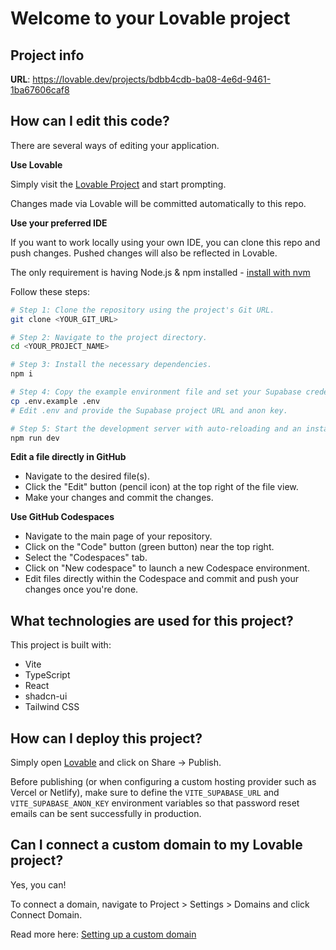 # Welcome to your Lovable project

## Project info

**URL**: https://lovable.dev/projects/bdbb4cdb-ba08-4e6d-9461-1ba67606caf8

## How can I edit this code?

There are several ways of editing your application.

**Use Lovable**

Simply visit the [Lovable Project](https://lovable.dev/projects/bdbb4cdb-ba08-4e6d-9461-1ba67606caf8) and start prompting.

Changes made via Lovable will be committed automatically to this repo.

**Use your preferred IDE**

If you want to work locally using your own IDE, you can clone this repo and push changes. Pushed changes will also be reflected in Lovable.

The only requirement is having Node.js & npm installed - [install with nvm](https://github.com/nvm-sh/nvm#installing-and-updating)

Follow these steps:

```sh
# Step 1: Clone the repository using the project's Git URL.
git clone <YOUR_GIT_URL>

# Step 2: Navigate to the project directory.
cd <YOUR_PROJECT_NAME>

# Step 3: Install the necessary dependencies.
npm i

# Step 4: Copy the example environment file and set your Supabase credentials.
cp .env.example .env
# Edit .env and provide the Supabase project URL and anon key.

# Step 5: Start the development server with auto-reloading and an instant preview.
npm run dev
```

**Edit a file directly in GitHub**

- Navigate to the desired file(s).
- Click the "Edit" button (pencil icon) at the top right of the file view.
- Make your changes and commit the changes.

**Use GitHub Codespaces**

- Navigate to the main page of your repository.
- Click on the "Code" button (green button) near the top right.
- Select the "Codespaces" tab.
- Click on "New codespace" to launch a new Codespace environment.
- Edit files directly within the Codespace and commit and push your changes once you're done.

## What technologies are used for this project?

This project is built with:

- Vite
- TypeScript
- React
- shadcn-ui
- Tailwind CSS

## How can I deploy this project?

Simply open [Lovable](https://lovable.dev/projects/bdbb4cdb-ba08-4e6d-9461-1ba67606caf8) and click on Share -> Publish.

Before publishing (or when configuring a custom hosting provider such as Vercel or Netlify), make sure to define the `VITE_SUPABASE_URL` and `VITE_SUPABASE_ANON_KEY` environment variables so that password reset emails can be sent successfully in production.

## Can I connect a custom domain to my Lovable project?

Yes, you can!

To connect a domain, navigate to Project > Settings > Domains and click Connect Domain.

Read more here: [Setting up a custom domain](https://docs.lovable.dev/features/custom-domain#custom-domain)
